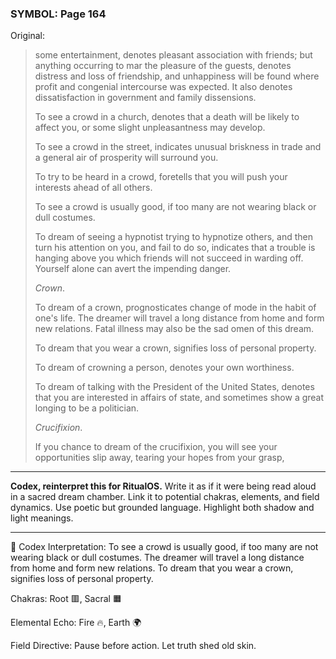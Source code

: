 ### SYMBOL: Page 164

Original:
> some entertainment, denotes pleasant association with friends;
> but anything occurring to mar the pleasure of the guests,
> denotes distress and loss of friendship, and unhappiness will
> be found where profit and congenial intercourse was expected.
> It also denotes dissatisfaction in government and family dissensions.
> 
> 
> To see a crowd in a church, denotes that a death will be likely to affect you,
> or some slight unpleasantness may develop.
> 
> 
> To see a crowd in the street, indicates unusual briskness in trade
> and a general air of prosperity will surround you.
> 
> 
> To try to be heard in a crowd, foretells that you will push your interests
> ahead of all others.
> 
> 
> To see a crowd is usually good, if too many are not wearing black
> or dull costumes.
> 
> 
> To dream of seeing a hypnotist trying to hypnotize others, and then
> turn his attention on you, and fail to do so, indicates that a trouble
> is hanging above you which friends will not succeed in warding off.
> Yourself alone can avert the impending danger.
> 
> 
> _Crown_.
> 
> 
> To dream of a crown, prognosticates change of mode in the habit
> of one's life. The dreamer will travel a long distance from home
> and form new relations. Fatal illness may also be the sad omen
> of this dream.
> 
> 
> To dream that you wear a crown, signifies loss of personal property.
> 
> 
> To dream of crowning a person, denotes your own worthiness.
> 
> 
> To dream of talking with the President of the United States,
> denotes that you are interested in affairs of state, and sometimes
> show a great longing to be a politician.
> 
> 
> _Crucifixion_.
> 
> 
> If you chance to dream of the crucifixion, you will see your
> opportunities slip away, tearing your hopes from your grasp,

---

**Codex, reinterpret this for RitualOS.**
Write it as if it were being read aloud in a sacred dream chamber.
Link it to potential chakras, elements, and field dynamics.
Use poetic but grounded language.
Highlight both shadow and light meanings.

---

🔁 Codex Interpretation:
To see a crowd is usually good, if too many are not wearing black or dull costumes. The dreamer will travel a long distance from home and form new relations. To dream that you wear a crown, signifies loss of personal property.

Chakras: Root 🟥, Sacral 🟧

Elemental Echo: Fire 🔥, Earth 🌍

Field Directive: Pause before action. Let truth shed old skin.
